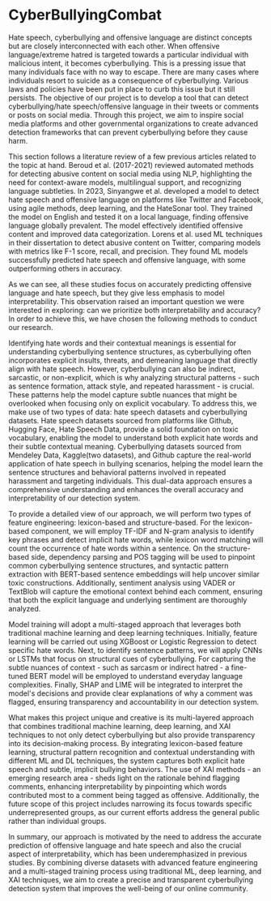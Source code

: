 # CyberBullyingCombat

Hate speech, cyberbullying and offensive language are distinct concepts but are closely interconnected with each other. When offensive language/extreme hatred is targeted towards a particular individual with malicious intent, it becomes cyberbullying. This is a pressing issue that many individuals face with no way to escape. There are many cases where individuals resort to suicide as a consequence of cyberbullying. Various laws and policies have been put in place to curb this issue but it still persists. The objective of our project is to develop a tool that can detect cyberbullying/hate speech/offensive language in their tweets or comments or posts on social media. Through this project, we aim to inspire social media platforms and other governmental organizations to create advanced detection frameworks that can prevent cyberbullying before they cause harm. 

This section follows a literature review of a few previous articles related to the topic at hand. Beroud et al. (2017-2021) reviewed automated methods for detecting abusive content on social media using NLP, highlighting the need for context-aware models, multilingual support, and recognizing language subtleties. In 2023, Sinyangwe et al. developed a model to detect hate speech and offensive language on platforms like Twitter and Facebook, using agile methods, deep learning, and the HateSonar tool. They trained the model on English and tested it on a local language, finding offensive language globally prevalent. The model effectively identified offensive content and improved data categorization. Lorens et al. used ML techniques in their dissertation to detect abusive content on Twitter, comparing models with metrics like F-1 score, recall, and precision. They found ML models successfully predicted hate speech and offensive language, with some outperforming others in accuracy.

As we can see, all these studies focus on accurately predicting offensive language and hate speech, but they give less emphasis to model interpretability. This observation raised an important question we were interested in exploring: can we prioritize both interpretability and accuracy? In order to achieve this, we have chosen the following methods to conduct our research.

Identifying hate words and their contextual meanings is essential for understanding cyberbullying sentence structures, as cyberbullying often incorporates explicit insults, threats, and demeaning language that directly align with hate speech. However, cyberbullying can also be indirect, sarcastic, or non-explicit, which is why analyzing structural patterns - such as sentence formation, attack style, and repeated harassment - is crucial. These patterns help the model capture subtle nuances that might be overlooked when focusing only on explicit vocabulary. To address this, we make use of two types of data: hate speech datasets and cyberbullying datasets. Hate speech datasets sourced from platforms like Github, Hugging Face, Hate Speech Data, provide a solid foundation on toxic vocabulary, enabling the model to understand both explicit hate words and their subtle contextual meaning. Cyberbullying datasets sourced from Mendeley Data, Kaggle(two datasets), and Github capture the real-world application of hate speech in bullying scenarios, helping the model learn the sentence structures and behavioral patterns involved in repeated harassment and targeting individuals. This dual-data approach ensures a comprehensive understanding and enhances the overall accuracy and interpretability of our detection system. 

To provide a detailed view of our approach, we will perform two types of feature engineering: lexicon-based and structure-based. For the lexicon-based component, we will employ TF-IDF and N-gram analysis to identify key phrases and detect implicit hate words, while lexicon word matching will count the occurrence of hate words within a sentence. On the structure-based side, dependency parsing and POS tagging will be used to pinpoint common cyberbullying sentence structures, and syntactic pattern extraction with BERT-based sentence embeddings will help uncover similar toxic constructions. Additionally, sentiment analysis using VADER or TextBlob will capture the emotional context behind each comment, ensuring that both the explicit language and underlying sentiment are thoroughly analyzed.

Model training will adopt a multi-staged approach that leverages both traditional machine learning and deep learning techniques. Initially, feature learning will be carried out using XGBoost or Logistic Regression to detect specific hate words. Next, to identify sentence patterns, we will apply CNNs or LSTMs that focus on structural cues of cyberbullying. For capturing the subtle nuances of context - such as sarcasm or indirect hatred - a fine-tuned BERT model will be employed to understand everyday language complexities. Finally, SHAP and LIME will be integrated to interpret the model's decisions and provide clear explanations of why a comment was flagged, ensuring transparency and accountability in our detection system.

What makes this project unique and creative is its multi-layered approach that combines traditional machine learning, deep learning, and XAI techniques to not only detect cyberbullying but also provide transparency into its decision-making process. By integrating lexicon-based feature learning, structural pattern recognition and contextual understanding with different ML and DL techniques, the system captures both explicit hate speech and subtle, implicit bullying behaviors. The use of XAI methods - an emerging research area - sheds light on the rationale behind flagging comments, enhancing interpretability by pinpointing which words contributed most to a comment being tagged as offensive. Additionally, the future scope of this project includes narrowing its focus towards specific underrepresented groups, as our current efforts address the general public rather than individual groups. 

In summary, our approach is motivated by the need to address the accurate prediction of offensive language and hate speech and also the crucial aspect of interpretability, which has been underemphasized in previous studies. By combining diverse datasets with advanced feature engineering and a multi-staged training process using traditional ML, deep learning, and XAI techniques, we aim to create a precise and transparent cyberbullying detection system that improves the well-being of our online community. 
